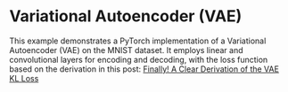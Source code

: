 # Variational Autoencoder (VAE)
This example demonstrates a PyTorch implementation of a Variational Autoencoder (VAE) on the MNIST dataset. It employs linear and convolutional layers for encoding and decoding, with the loss function based on the derivation in this post: [Finally! A Clear Derivation of the VAE KL Loss](https://medium.com/@jpark7/finally-a-clear-derivation-of-the-vae-kl-loss-4cb38d2e47b3)

